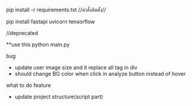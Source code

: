 pip install -r requirements.txt //คำสั่งติดตั้ง//

pip install fastapi uvicorn tensorflow

//deprecated

<!-- uvicorn main:app --reload // run main // cd เข้า backend ก่อน -->

\*\*use this
python main.py

bug

- update user image size and it replace all tag in div
- should change BG color when click in analyze button instead of hover

what to do feature

- update project structure(script part)
